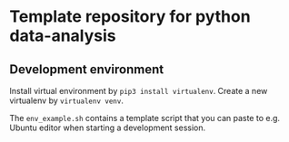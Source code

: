 # Template repository for python data-analysis

## Development environment
Install virtual environment by `pip3 install virtualenv`. Create a new virtualenv by `virtualenv venv`.

The `env_example.sh` contains a template script that you can paste to e.g. Ubuntu editor when starting a development session.
